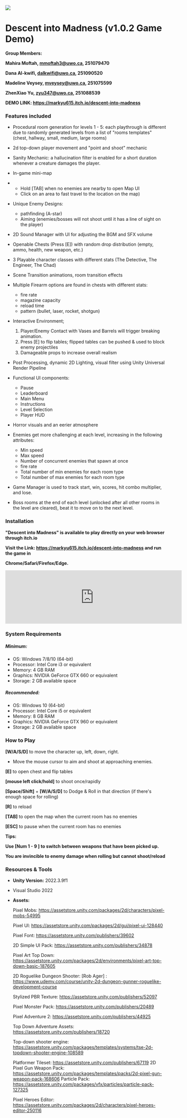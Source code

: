 

![](https://img.itch.zone/aW1nLzE1NjAzNDQxLnBuZw==/original/BPUdiw.png)

# Descent into Madness (v1.0.2 Game Demo)

**Group  Members:** 

**Mahira Moftah, mmoftah3@uwo.ca, 251079470**

**Dana Al-kwifi, dalkwifi@uwo.ca, 251090520**

**Madeline Veysey, mveysey@uwo.ca, 251075599**

**ZhenXiao Yu, zyu347@uwo.ca, 251088539**

**DEMO LINK: https://markyu615.itch.io/descent-into-madness**



### **Features included** 

- Procedural room generation for levels 1 - 5: each playthrough is different due to randomly generated levels from a list of "rooms templates" (chest, hallway, small, medium, large rooms)
- 2d top-down player movement and "point and shoot" mechanic 
- Sanity Mechanic: a hallucination filter is enabled for a short duration whenever a creature damages the player. 
- In-game mini-map
- 	-  Hold [TAB] when no enemies are nearby to open Map UI 
  	-  Click on an area to fast travel to the location on the map)
- Unique Enemy Designs: 
  - pathfinding (A-star)
  - Aiming (enemies/bosses will not shoot until it has a line of sight on the player)
- 2D Sound Manager with UI for adjusting the BGM and SFX volume 
- Openable Chests (Press [E]) with random drop distribution (empty, ammo, health, new weapon, etc.)
- 3 Playable character classes with different stats (The Detective, The Engineer, The Chad)
- Scene Transition animations, room transition effects 
- Multiple Firearm options are found in chests with different stats: 
  - fire rate 
  - magazine capacity 
  - reload time
  - pattern (bullet, laser, rocket, shotgun)
- Interactive Environment; 
  1. Player/Enemy Contact with Vases and Barrels will trigger breaking animation.
  2. Press [E] to flip tables; flipped tables can be pushed & used to block enemy projectiles
  3. Damageable props  to increase overall realism

- Post Processing, dynamic 2D Lighting, visual filter using Unity Universal Render Pipeline

- Functional UI components: 
  - Pause
  - Leaderboard 
  - Main Menu 
  -  Instructions 
  -  Level Selection
  - Player HUD 

- Horror visuals and an eerier atmosphere 

- Enemies get more challenging at each level, increasing in the following attributes:
  - Min speed
  - Max speed 
  - Number of concurrent enemies that spawn at once
  - fire rate
  - Total  number of min enemies for each room type 
  - Total number of max enemies for each room type 

- Game Manager is used to track start, win, scores, hit combo multiplier, and lose.

- Boss rooms at the end of each level (unlocked after all other rooms in the level are cleared), beat it to move on to the next level.



### Installation

**"Descent into Madness" is available to play directly on your web browser through itch.io**

**Visit the  Link: https://markyu615.itch.io/descent-into-madness and run the game in** 

**Chrome/Safari/Firefox/Edge.**

<iframe frameborder="0" src="https://itch.io/embed/2619103" width="552" height="167"><a href="https://markyu615.itch.io/descent-into-madness">Descent into Madness by markyu615</a></iframe>

### System Requirements

##### Minimum:

- OS: Windows 7/8/10 (64-bit)
- Processor: Intel Core i3 or equivalent
- Memory: 4 GB RAM
- Graphics: NVIDIA GeForce GTX 660 or equivalent
- Storage: 2 GB available space

##### Recommended:

- OS: Windows 10 (64-bit)
- Processor: Intel Core i5 or equivalent
- Memory: 8 GB RAM
- Graphics: NVIDIA GeForce GTX 960 or equivalent
- Storage: 2 GB available space

### How to Play

**[W/A/S/D]** to move the character up, left, down, right.

- Move the mouse cursor to aim and shoot at approaching enemies.

**[E]** to open chest and flip tables

**[mouse left click/hold]**  to shoot once/rapidly

**[Space/Shift]** + **[W/A/S/D]** to Dodge & Roll in that direction (if there's enough space for rolling)

**[R]** to reload     

**[TAB]** to open the map when the current room has no enemies 

**[ESC]** to pause when the current  room has no enemies 



**Tips:** 

**Use [Num 1 - 9 ] to switch between weapons that have been picked up.** 

**You are invincible to enemy damage when rolling but cannot shoot/reload** 



### Resources & Tools

- **Unity Version:** 2022.3.9f1

- Visual Studio 2022

- **Assets:** 

  Pixel Mobs: https://assetstore.unity.com/packages/2d/characters/pixel-mobs-54995

  Pixel UI: https://assetstore.unity.com/packages/2d/gui/pixel-ui-128440

  Pixel Font: https://assetstore.unity.com/publishers/39602

  2D Simple UI Pack: https://assetstore.unity.com/publishers/34878

  Pixel Art Top Down: https://assetstore.unity.com/packages/2d/environments/pixel-art-top-down-basic-187605

  2D Roguelike Dungeon Shooter: [Rob Ager] : https://www.udemy.com/course/unity-2d-dungeon-gunner-roguelike-development-course

  Stylized PBR Texture: https://assetstore.unity.com/publishers/52097

  Pixel Monster Pack: https://assetstore.unity.com/publishers/20489

  Pixel Adventure 2: https://assetstore.unity.com/publishers/44925

  Top Down Adventure Assets: https://assetstore.unity.com/publishers/18720

  Top-down shooter engine: https://assetstore.unity.com/packages/templates/systems/tse-2d-topdown-shooter-engine-108589

  Platformer Tileset: https://assetstore.unity.com/publishers/67119
  2D Pixel Gun Weapon Pack: https://assetstore.unity.com/packages/templates/packs/2d-pixel-gun-weapon-pack-168606
  Particle Pack: https://assetstore.unity.com/packages/vfx/particles/particle-pack-127325

  Pixel Heroes Editor: https://assetstore.unity.com/packages/2d/characters/pixel-heroes-editor-250116



